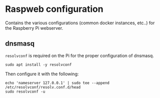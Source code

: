 # Raspweb configuration
Contains the various configurations (common docker instances, etc..) for the Raspberry Pi webserver.

## dnsmasq
`resolvconf` is required on the Pi for the proper configuration of dnsmasq.

```
sudo apt install -y resolvconf
```

Then configure it with the following:
```
echo 'nameserver 127.0.0.1' | sudo tee --append /etc/resolvconf/resolv.conf.d/head
sudo resolvconf -u
```
